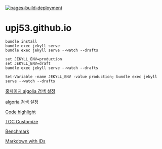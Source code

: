 [![pages-build-deployment](https://github.com/upj53/upj53.github.io/actions/workflows/pages/pages-build-deployment/badge.svg)](https://github.com/upj53/upj53.github.io/actions/workflows/pages/pages-build-deployment)

# upj53.github.io

```shell
bundle install
bundle exec jekyll serve
bundle exec jekyll serve --watch --drafts

set JEKYLL_ENV=production 
set JEKYLL_ENV=draft
bundle exec jekyll serve --watch --drafts

Set-Variable -name JEKYLL_ENV -value production; bundle exec jekyll serve --watch --drafts
```

[홈페이지 algolia 검색 설정](https://www.whatap.io/ko/blog/67/)

[algoria 검색 설정](https://lazisimlee.tistory.com/2)

[Code highlight](https://prismjs.com/download.html#themes=prism)

[TOC Customize](http://afeld.github.io/bootstrap-toc/)

[Benchmark](https://github1s.com/mattcone/markdown-guide/)

[Markdown with IDs](https://about.gitlab.com/blog/2016/07/19/markdown-kramdown-tips-and-tricks/)